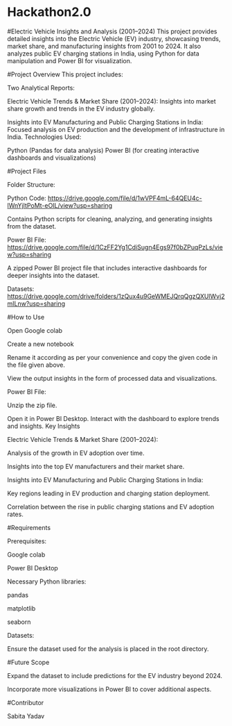 # Hackathon2.0
#Electric Vehicle Insights and Analysis (2001–2024) This project provides detailed insights into the Electric Vehicle (EV) industry, showcasing trends, market share, and manufacturing insights from 2001 to 2024. It also analyzes public EV charging stations in India, using Python for data manipulation and Power BI for visualization.

#Project Overview This project includes:

Two Analytical Reports:

Electric Vehicle Trends & Market Share (2001–2024): Insights into market share growth and trends in the EV industry globally.

Insights into EV Manufacturing and Public Charging Stations in India: Focused analysis on EV production and the development of infrastructure in India. Technologies Used:

Python (Pandas for data analysis) Power BI (for creating interactive dashboards and visualizations)

#Project Files

Folder Structure:

Python Code: https://drive.google.com/file/d/1wVPF4mL-64QEU4c-lWnYjItPoMt-eOIL/view?usp=sharing

Contains Python scripts for cleaning, analyzing, and generating insights from the dataset.

Power BI File: https://drive.google.com/file/d/1CzFF2Yg1CdiSugn4Egs97f0bZPuqPzLs/view?usp=sharing

A zipped Power BI project file that includes interactive dashboards for deeper insights into the dataset.

Datasets: https://drive.google.com/drive/folders/1zQux4u9GeWMEJQrqQgzQXUlWvj2mILnw?usp=sharing

#How to Use

Open Google colab

Create a new notebook

Rename it according as per your convenience and copy the given code in the file given above.

View the output insights in the form of processed data and visualizations.

Power BI File:

Unzip the zip file.

Open it in Power BI Desktop. Interact with the dashboard to explore trends and insights. Key Insights

Electric Vehicle Trends & Market Share (2001–2024):

Analysis of the growth in EV adoption over time.

Insights into the top EV manufacturers and their market share.

Insights into EV Manufacturing and Public Charging Stations in India:

Key regions leading in EV production and charging station deployment.

Correlation between the rise in public charging stations and EV adoption rates.

#Requirements

Prerequisites:

Google colab

Power BI Desktop

Necessary Python libraries:

pandas

matplotlib

seaborn

Datasets:

Ensure the dataset used for the analysis is placed in the root directory.

#Future Scope

Expand the dataset to include predictions for the EV industry beyond 2024.

Incorporate more visualizations in Power BI to cover additional aspects.

#Contributor

Sabita Yadav
